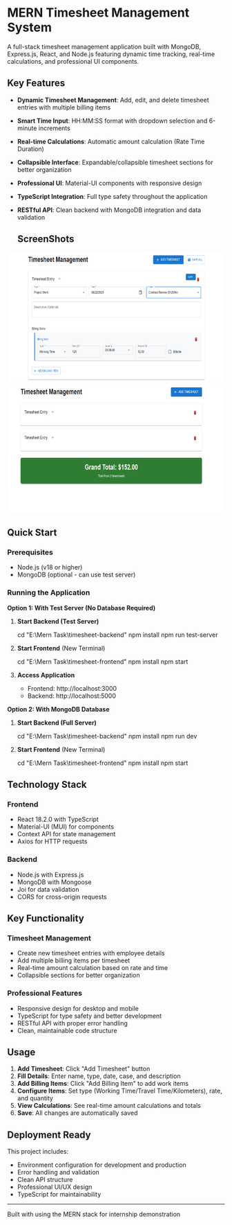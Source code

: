 # MERN Timesheet Management System

A full-stack timesheet management application built with MongoDB, Express.js, React, and Node.js featuring dynamic time tracking, real-time calculations, and professional UI components.

##  Key Features

- **Dynamic Timesheet Management**: Add, edit, and delete timesheet entries with multiple billing items
- **Smart Time Input**: HH:MM:SS format with dropdown selection and 6-minute increments
- **Real-time Calculations**: Automatic amount calculation (Rate  Time Duration)
- **Collapsible Interface**: Expandable/collapsible timesheet sections for better organization
- **Professional UI**: Material-UI components with responsive design
- **TypeScript Integration**: Full type safety throughout the application
- **RESTful API**: Clean backend with MongoDB integration and data validation

  ##  ScreenShots
<p align="center">
  <img src="ScreenShot01.png" alt="ScreenShot01" height="300">
  <img src="ScreenShot02.png" alt="ScreenShot02" height="300">
</p>



##  Quick Start

### Prerequisites
- Node.js (v18 or higher)
- MongoDB (optional - can use test server)

### Running the Application

**Option 1: With Test Server (No Database Required)**

1. **Start Backend (Test Server)**

   cd "E:\Mern Task\timesheet-backend"
   npm install
   npm run test-server

   
2. **Start Frontend** (New Terminal)

    cd "E:\Mern Task\timesheet-frontend"
   npm install
   npm start
   

4. **Access Application**
   - Frontend: http://localhost:3000
   - Backend: http://localhost:5000

**Option 2: With MongoDB Database**

1. **Start Backend (Full Server)**

   cd "E:\Mern Task\timesheet-backend"
   npm install
   npm run dev


2. **Start Frontend** (New Terminal)

   cd "E:\Mern Task\timesheet-frontend"
   npm install
   npm start


##  Technology Stack

### Frontend
- React 18.2.0 with TypeScript
- Material-UI (MUI) for components
- Context API for state management
- Axios for HTTP requests

### Backend
- Node.js with Express.js
- MongoDB with Mongoose
- Joi for data validation
- CORS for cross-origin requests

##  Key Functionality

### Timesheet Management
- Create new timesheet entries with employee details
- Add multiple billing items per timesheet
- Real-time amount calculation based on rate and time
- Collapsible sections for better organization

### Professional Features
- Responsive design for desktop and mobile
- TypeScript for type safety and better development
- RESTful API with proper error handling
- Clean, maintainable code structure

##  Usage

1. **Add Timesheet**: Click "Add Timesheet" button
2. **Fill Details**: Enter name, type, date, case, and description
3. **Add Billing Items**: Click "Add Billing Item" to add work items
4. **Configure Items**: Set type (Working Time/Travel Time/Kilometers), rate, and quantity
5. **View Calculations**: See real-time amount calculations and totals
6. **Save**: All changes are automatically saved

##  Deployment Ready

This project includes:
- Environment configuration for development and production
- Error handling and validation
- Clean API structure
- Professional UI/UX design
- TypeScript for maintainability

---

Built with  using the MERN stack for internship demonstration
